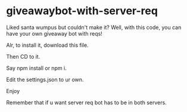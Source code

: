 # giveawaybot-with-server-req
Liked santa wumpus but couldn't make it? Well, with this code, you can have your own giveaway bot with reqs!


Alr, to install it, download this file.

Then CD to it.

Say npm install or npm i.

Edit the settings.json to ur own.

Enjoy

Remember that if u want server req bot has to be in both servers.
